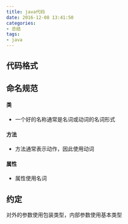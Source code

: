```yaml
---
title: java代码
date: 2016-12-08 13:41:50
categories: 
- 总结
tags:
- java
---
```


## 代码格式

## 命名规范

#### 类
- 一个好的名称通常是名词或动词的名词形式
#### 方法
- 方法通常表示动作，因此使用动词
#### 属性
- 属性使用名词

## 约定

对外的参数使用包装类型，内部参数使用基本类型
